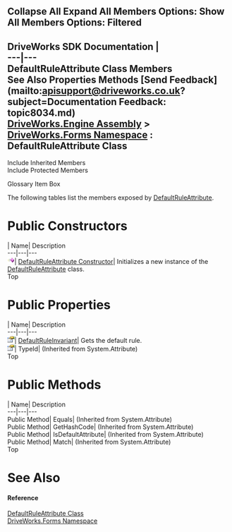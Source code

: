 Collapse All Expand All Members Options: Show All  Members Options: Filtered   
---  
DriveWorks SDK Documentation  |   
---|---  
DefaultRuleAttribute Class Members   
See Also Properties Methods [Send Feedback](mailto:apisupport@driveworks.co.uk?subject=Documentation Feedback: topic8034.md)  
[DriveWorks.Engine Assembly](topic2156.md) > [DriveWorks.Forms Namespace](topic7266.md) : DefaultRuleAttribute Class  
---  
  
Include Inherited Members    
Include Protected Members  


Glossary Item Box

The following tables list the members exposed by [DefaultRuleAttribute](topic8034.md).

# Public Constructors

| Name| Description  
---|---|---  
![Public Constructor](dotnetimages/publicConstructor.gif)| [DefaultRuleAttribute Constructor](topic8040.md)| Initializes a new instance of the [DefaultRuleAttribute](topic8034.md) class.   
Top

# Public Properties

| Name| Description  
---|---|---  
![Public Property](dotnetimages/publicProperty.gif)| [DefaultRuleInvariant](topic8041.md)| Gets the default rule.   
![Public Property](dotnetimages/publicProperty.gif)| TypeId|  (Inherited from System.Attribute)  
Top

# Public Methods

| Name| Description  
---|---|---  
Public Method| Equals|  (Inherited from System.Attribute)  
Public Method| GetHashCode|  (Inherited from System.Attribute)  
Public Method| IsDefaultAttribute|  (Inherited from System.Attribute)  
Public Method| Match|  (Inherited from System.Attribute)  
Top

# See Also

#### Reference

[DefaultRuleAttribute Class](topic8034.md)   
[DriveWorks.Forms Namespace](topic7266.md)


